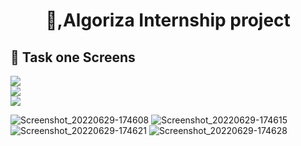 
<h1 align="center"> 👋,Algoriza Internship project </h1>

## 📱 Task one Screens

<div id="Wrapper" class="Wrapper">
        <div id ="image-1">
            <img id="top" src="https://user-images.githubusercontent.com/72301777/176486019-7fba8869-e378-4664-8d09-dec9fc61e6e4.jpg" class="jscolor border="0">
        </div>
        <div id ="image-2">
            <img id="mid" src="https://user-images.githubusercontent.com/72301777/176486019-7fba8869-e378-4664-8d09-dec9fc61e6e4.jpg" class="jscolor border="0">
        </div>
        <div id ="image-3">
            <img id="bot"src="https://user-images.githubusercontent.com/72301777/176486019-7fba8869-e378-4664-8d09-dec9fc61e6e4.jpg"   class="jscolor border="0">
        </div>
    </div>
    
    
    
![Screenshot_20220629-174608](https://user-images.githubusercontent.com/72301777/176486019-7fba8869-e378-4664-8d09-dec9fc61e6e4.jpg)
![Screenshot_20220629-174615](https://user-images.githubusercontent.com/72301777/176486029-df06dde7-39f1-4910-9a79-77ac0c05a0f9.jpg)
![Screenshot_20220629-174621](https://user-images.githubusercontent.com/72301777/176486040-695536e7-941e-4ccb-9add-df91e74ff75b.jpg)
![Screenshot_20220629-174628](https://user-images.githubusercontent.com/72301777/176486046-eec392ce-ef6f-47b1-9d66-9bbdf8b8d25a.jpg)
